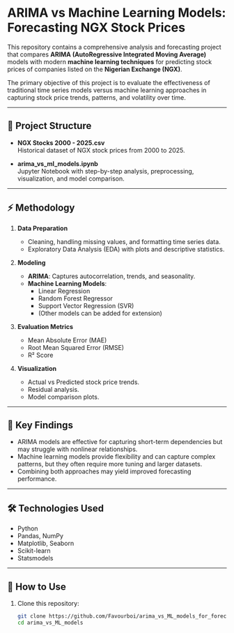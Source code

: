 # ARIMA vs Machine Learning Models: Forecasting NGX Stock Prices

This repository contains a comprehensive analysis and forecasting project that compares **ARIMA (AutoRegressive Integrated Moving Average)** models with modern **machine learning techniques** for predicting stock prices of companies listed on the **Nigerian Exchange (NGX)**.  

The primary objective of this project is to evaluate the effectiveness of traditional time series models versus machine learning approaches in capturing stock price trends, patterns, and volatility over time.

---

## 📂 Project Structure

- **NGX Stocks 2000 - 2025.csv**  
  Historical dataset of NGX stock prices from 2000 to 2025.  

- **arima_vs_ml_models.ipynb**  
  Jupyter Notebook with step-by-step analysis, preprocessing, visualization, and model comparison.  

---

## ⚡ Methodology

1. **Data Preparation**  
   - Cleaning, handling missing values, and formatting time series data.  
   - Exploratory Data Analysis (EDA) with plots and descriptive statistics.  

2. **Modeling**  
   - **ARIMA**: Captures autocorrelation, trends, and seasonality.  
   - **Machine Learning Models**:  
     - Linear Regression  
     - Random Forest Regressor  
     - Support Vector Regression (SVR)  
     - (Other models can be added for extension)  

3. **Evaluation Metrics**  
   - Mean Absolute Error (MAE)  
   - Root Mean Squared Error (RMSE)  
   - R² Score  

4. **Visualization**  
   - Actual vs Predicted stock price trends.  
   - Residual analysis.  
   - Model comparison plots.  

---

## 🚀 Key Findings

- ARIMA models are effective for capturing short-term dependencies but may struggle with nonlinear relationships.  
- Machine learning models provide flexibility and can capture complex patterns, but they often require more tuning and larger datasets.  
- Combining both approaches may yield improved forecasting performance.  

---

## 🛠️ Technologies Used

- Python  
- Pandas, NumPy  
- Matplotlib, Seaborn  
- Scikit-learn  
- Statsmodels  

---

## 📌 How to Use

1. Clone this repository:  
   ```bash
   git clone https://github.com/Favourboi/arima_vs_ML_models_for_forecasting.git
   cd arima_vs_ML_models
